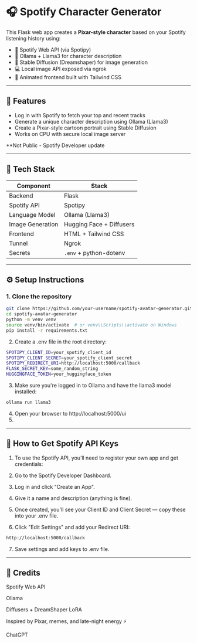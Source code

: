 # 🎧 Spotify Character Generator

This Flask web app creates a **Pixar-style character** based on your Spotify listening history using:

- 🎵 Spotify Web API (via Spotipy)
- 🤖 Ollama + Llama3 for character description
- 🎨 Stable Diffusion (Dreamshaper) for image generation
- 💻 Local image API exposed via ngrok
- 🧠 Animated frontend built with Tailwind CSS

---

## 🚀 Features

- Log in with Spotify to fetch your top and recent tracks
- Generate a unique character description using Ollama (Llama3)
- Create a Pixar-style cartoon portrait using Stable Diffusion
- Works on CPU with secure local image server

**Not Public - Spotify Developer update

---

## 🧠 Tech Stack

| Component        | Stack                         |
|------------------|-------------------------------|
| Backend          | Flask                         |
| Spotify API      | Spotipy                       |
| Language Model   | Ollama (Llama3)               |
| Image Generation | Hugging Face + Diffusers      |
| Frontend         | HTML + Tailwind CSS           |
| Tunnel           | Ngrok                         |
| Secrets          | `.env` + python-dotenv        |

---

## ⚙️ Setup Instructions

### 1. Clone the repository

```bash
git clone https://github.com/your-username/spotify-avatar-generator.git
cd spotify-avatar-generator
python -m venv venv
source venv/bin/activate  # or venv\\Scripts\\activate on Windows
pip install -r requirements.txt
```


2. Create a .env file in the root directory:
```bash
SPOTIPY_CLIENT_ID=your_spotify_client_id
SPOTIPY_CLIENT_SECRET=your_spotify_client_secret
SPOTIPY_REDIRECT_URI=http://localhost:5000/callback
FLASK_SECRET_KEY=some_random_string
HUGGINGFACE_TOKEN=your_huggingface_token
```

3. Make sure you're logged in to Ollama and have the llama3 model installed:
```bash
ollama run llama3
```
4. Open your browser to http://localhost:5000/ui
5. 
---
## 🔑 How to Get Spotify API Keys

1. To use the Spotify API, you’ll need to register your own app and get credentials:

2. Go to the Spotify Developer Dashboard.

3. Log in and click "Create an App".

4. Give it a name and description (anything is fine).

5. Once created, you'll see your Client ID and Client Secret — copy these into your .env file.

6. Click "Edit Settings" and add your Redirect URI:
```bash
http://localhost:5000/callback
```
7. Save settings and add keys to .env file.

---
## 🤖 Credits
Spotify Web API

Ollama

Diffusers + DreamShaper LoRA

Inspired by Pixar, memes, and late-night energy ⚡

ChatGPT 
